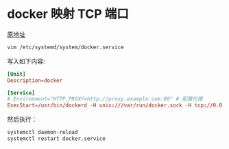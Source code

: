 # docker 映射 TCP 端口

[原地址](https://docs.docker.com/config/daemon/) 

```sh
vim /etc/systemd/system/docker.service
```

写入如下内容:
```conf
[Unit]
Description=docker

[Service]
# Environment="HTTP_PROXY=http://proxy.example.com:80" # 配置代理
ExecStart=/usr/bin/dockerd -H unix:///var/run/docker.sock -H tcp://0.0.0.0:2375
```

然后执行：
```sh
systemctl daemon-reload
systemctl restart docker.service
```